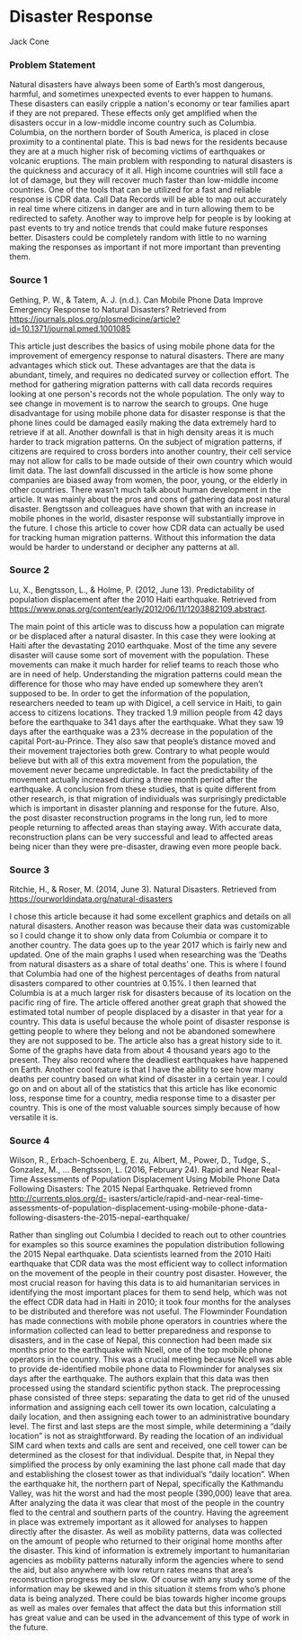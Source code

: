 # Disaster Response
Jack Cone

### Problem Statement

Natural disasters have always been some of Earth’s most dangerous, harmful, and sometimes unexpected events to ever happen to humans. These disasters can easily cripple a nation's economy or tear families apart if they are not prepared. These effects only get amplified when the disasters occur in a low-middle income country such as Columbia. Columbia, on the northern border of South America, is placed in close proximity to a continental plate. This is bad news for the residents because they are at a much higher risk of becoming victims of earthquakes or volcanic eruptions. The main problem with responding to natural disasters is the quickness and accuracy of it all. High income countries will still face a lot of damage, but they will recover much faster than low-middle income countries. One of the tools that can be utilized for a fast and reliable response is CDR data. Call Data Records will be able to map out accurately in real time where citizens in danger are and in turn allowing them to be redirected to safety. Another way to improve help for people is by looking at past events to try and notice trends that could make future responses better. Disasters could be completely random with little to no warning making the responses as important if not more important than preventing them.

### Source 1
Gething, P. W., & Tatem, A. J. (n.d.). Can Mobile Phone Data Improve Emergency Response to Natural Disasters? Retrieved from https://journals.plos.org/plosmedicine/article?id=10.1371/journal.pmed.1001085

This article just describes the basics of using mobile phone data for the improvement of emergency response to natural disasters. There are many advantages which stick out. These advantages are that the data is abundant, timely, and requires no dedicated survey or collection effort. The method for gathering migration patterns with call data records requires looking at one person's records not the whole population. The only way to see change in movement is to narrow the search to groups. One huge disadvantage for using mobile phone data for disaster response is that the phone lines could be damaged easily making the data extremely hard to retrieve if at all. Another downfall is that in high density areas it is much harder to track migration patterns. On the subject of migration patterns, if citizens are required to cross borders into another country, their cell service may not allow for calls to be made outside of their own country which would limit data. The last downfall discussed in the article is how some phone companies are biased away from women, the poor, young, or the elderly in other countries. There wasn’t much talk about human development in the article. It was mainly about the pros and cons of gathering data post natural disaster. Bengtsson and colleagues have shown that with an increase in mobile phones in the world, disaster response will substantially improve in the future. I chose this article to cover how CDR data can actually be used for tracking human migration patterns. Without this information the data would be harder to understand or decipher any patterns at all.

### Source 2
Lu, X., Bengtsson, L., & Holme, P. (2012, June 13). Predictability of population displacement after the 2010 Haiti earthquake. Retrieved from https://www.pnas.org/content/early/2012/06/11/1203882109.abstract.

The main point of this article was to discuss how a population can migrate or be displaced after a natural disaster. In this case they were looking at Haiti after the devastating 2010 earthquake. Most of the time any severe disaster will cause some sort of movement with the population. These movements can make it much harder for relief teams to reach those who are in need of help. Understanding the migration patterns could mean the difference for those who may have ended up somewhere they aren’t supposed to be. In order to get the information of the population, researchers needed to team up with Digicel, a cell service in Haiti, to gain access to citizens locations. They tracked 1.9 million people from 42 days before the earthquake to 341 days after the earthquake. What they saw 19 days after the earthquake was a 23% decrease in the population of the capital Port-au-Prince. They also saw that people’s distance moved and their movement trajectories both grew. Contrary to what people would believe but with all of this extra movement from the population, the movement never became unpredictable. In fact the predictability of the movement actually increased during a three month period after the earthquake. A conclusion from these studies, that is quite different from other research, is that migration of individuals was surprisingly predictable which is important in disaster planning and response for the future. Also, the post disaster reconstruction programs in the long run, led to more people returning to affected areas than staying away. With accurate data, reconstruction plans can be very successful and lead to affected areas being nicer than they were pre-disaster, drawing even more people back.

### Source 3
Ritchie, H., & Roser, M. (2014, June 3). Natural Disasters. Retrieved from https://ourworldindata.org/natural-disasters 
	
I chose this article because it had some excellent graphics and details on all natural disasters. Another reason was because their data was customizable so I could change it to show only data from Columbia or compare it to another country. The data goes up to the year 2017 which is fairly new and updated. One of the main graphs I used when researching was the ‘Deaths from natural disasters as a share of total deaths’ one. This is where I found that Columbia had one of the highest percentages of deaths from natural disasters compared to other countries at 0.15%. I then learned that Columbia is at a much larger risk for disasters because of its location on the pacific ring of fire. The article offered another great graph that showed the estimated total number of people displaced by a disaster in that year for a country. This data is useful because the whole point of disaster response is getting people to where they belong and not be abandoned somewhere they are not supposed to be. The article also has a great history side to it. Some of the graphs have data from about 4 thousand years ago to the present. They also record where the deadliest earthquakes have happened on Earth. Another cool feature is that I have the ability to see how many deaths per country based on what kind of disaster in a certain year. I could go on and on about all of the statistics that this article has like economic loss, response time for a country, media response time to a disaster per country. This is one of the most valuable sources simply because of how versatile it is.

### Source 4
Wilson, R., Erbach-Schoenberg, E. zu, Albert, M., Power, D., Tudge, S., Gonzalez, M., … Bengtsson, L. (2016, February 24). Rapid and Near Real-Time Assessments of Population Displacement Using Mobile Phone Data Following Disasters: The 2015 Nepal Earthquake. Retrieved fromn http://currents.plos.org/d- isasters/article/rapid-and-near-real-time-assessments-of-population-displacement-using-mobile-phone-data-following-disasters-the-2015-nepal-earthquake/

Rather than singling out Columbia I decided to reach out to other countries for examples so this source examines the population distribution following the 2015 Nepal earthquake. Data scientists learned from the 2010 Haiti earthquake that CDR data was the most efficient way to collect information on the movement of the people in their country post disaster. However, the most crucial reason for having this data is to aid humanitarian services in identifying the most important places for them to send help, which was not the effect CDR data had in Haiti in 2010; it took four months for the analyses to be distributed and therefore was not useful. The Flowminder Foundation has made connections with mobile phone operators in countries where the information collected can lead to better preparedness and response to disasters, and in the case of Nepal, this connection had been made six months prior to the earthquake with Ncell, one of the top mobile phone operators in the country. This was a crucial meeting because Ncell was able to provide de-identified mobile phone data to Flowminder for analyses six days after the earthquake. The authors explain that this data was then processed using the standard scientific python stack. The preprocessing phase consisted of three steps: separating the data to get rid of the unused information and assigning each cell tower its own location, calculating a daily location, and then assigning each tower to an administrative boundary level. The first and last steps are the most simple, while determining a “daily location” is not as straightforward. By reading the location of an individual SIM card when texts and calls are sent and received, one cell tower can be determined as the closest for that individual. Despite that, in Nepal they simplified the process by only examining the last phone call made that day and establishing the closest tower as that individual’s “daily location”. When the earthquake hit, the northern part of Nepal, specifically the Kathmandu Valley, was hit the worst and had the most people (390,000) leave that area. After analyzing the data it was clear that most of the people in the country fled to the central and southern parts of the country. Having the agreement in place was extremely important as it allowed for analyses to happen directly after the disaster. As well as mobility patterns, data was collected on the amount of people who returned to their original home months after the disaster. This kind of information is extremely important to humanitarian agencies as mobility patterns naturally inform the agencies where to send the aid, but also anywhere with low return rates means that area’s reconstruction progress may be slow. Of course with any study some of the information may be skewed and in this situation it stems from who’s phone data is being analyzed. There could be bias towards higher income groups as well as males over females that affect the data but this information still has great value and can be used in the advancement of this type of work in the future.
